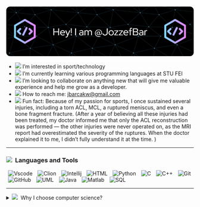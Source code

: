 
<!--
## Hi <img src="https://user-images.githubusercontent.com/74038190/214644152-52f47eb3-5e31-4f47-8758-05c9468d5596.gif" width="30"> I'm @JozzefBar <img src="https://github.com/Anmol-Baranwal/Cool-GIFs-For-GitHub/assets/74038190/2c0eef4b-7b75-42bd-9722-4bea97a2d532" width="30">&nbsp; 
-->

![Header](./github-header-image.png)

 - <img src="https://github.com/user-attachments/assets/d3ddb84f-637d-4c4b-a629-2cbf9d1f832d" width="25"> I’m interested in sport/technology
 - <img src="https://github.com/user-attachments/assets/9c1d34a0-7357-452d-8672-84cb016580bf" width="25"> I’m currently learning various programming languages at STU FEI
 - <img src="https://github.com/user-attachments/assets/1730ac89-69a9-4a52-87ad-ffa3aeec1a36" width="25"> I’m looking to collaborate on anything new that will give me valuable experience and help me grow as a developer.
 - <img src="https://github.com/user-attachments/assets/8da753f5-18a9-44f5-98a3-d3a752bc2416" width="25"> How to reach me: jbarcakw@gmail.com
 - <img src="https://github.com/user-attachments/assets/2a1664cb-8f49-447f-8377-d3b5e8b8426e" width="25"> Fun fact: Because of my passion for sports, I once sustained several injuries, including a torn ACL, MCL, a ruptured meniscus, and even a bone fragment fracture.
  (After a year of believing all these injuries had been treated, my doctor informed me that only the ACL reconstruction was performed — the other injuries were never operated on, as the MRI report had overestimated the severity of the ruptures.
  When the doctor explained it to me, I didn’t fully understand it at the time. )

---

### <img src="https://github.com/Anmol-Baranwal/Cool-GIFs-For-GitHub/assets/74038190/fa83eeb9-f4e2-4d85-93f0-688af11babf8" width="25">&nbsp; Languages and Tools 

<div>
  <img alt="Vscode" width="40px" hspace="5" src="https://cdn.jsdelivr.net/gh/devicons/devicon@latest/icons/vscode/vscode-original.svg" />
  <img alt="Clion" width="40px" hspace="5" src="https://cdn.jsdelivr.net/gh/devicons/devicon@latest/icons/clion/clion-original.svg" />
  <img alt="Intellij" width="40px" hspace="5" src="https://cdn.jsdelivr.net/gh/devicons/devicon@latest/icons/intellij/intellij-original.svg" />
  <img alt="HTML" width="40px" hspace="5" src="https://cdn.jsdelivr.net/gh/devicons/devicon/icons/html5/html5-plain.svg" />
  <img alt="Python" width="40px" hspace="5" src="https://cdn.jsdelivr.net/gh/devicons/devicon@latest/icons/python/python-original.svg" />
  <img alt="C" width="40px" hspace="5" src="https://cdn.jsdelivr.net/gh/devicons/devicon@latest/icons/c/c-original.svg" />
  <img alt="C++" width="40px" hspace="5" src="https://cdn.jsdelivr.net/gh/devicons/devicon@latest/icons/cplusplus/cplusplus-original.svg" />
  <img alt="Git" width="40px" hspace="5" src="https://cdn.jsdelivr.net/gh/devicons/devicon/icons/git/git-original.svg" />
  <img alt="GitHub" width="40px" hspace="5" src="https://cdn.jsdelivr.net/gh/devicons/devicon@latest/icons/github/github-original.svg" />
  <!-- <img alt="Linux" width="40px" hspace="5" src="https://cdn.jsdelivr.net/gh/devicons/devicon/icons/linux/linux-original.svg" /> -->
  <img alt="UML" width="40px" hspace="5" src="https://cdn.jsdelivr.net/gh/devicons/devicon@latest/icons/unifiedmodelinglanguage/unifiedmodelinglanguage-original.svg" />
  <img alt="Java" width="40px" hspace="5" src="https://cdn.jsdelivr.net/gh/devicons/devicon@latest/icons/java/java-original.svg" />
  <img alt="Matlab" width="40px" hspace="5" src="https://cdn.jsdelivr.net/gh/devicons/devicon@latest/icons/matlab/matlab-original.svg" />
  <img alt="SQL" width="40px" hspace="5" src="https://cdn.jsdelivr.net/gh/devicons/devicon@latest/icons/azuresqldatabase/azuresqldatabase-original.svg" />
</div>

---

<div>
  <details>
  <summary><img src="https://user-images.githubusercontent.com/74038190/235223599-0eadbd7c-c916-4f24-af9d-9242730e6172.gif" width="25">&nbsp; Why I choose computer science? </summary>
   <br>
    <p>When I had to choose my graduation subjects in high school, I had no idea what might interest me. I thought for a long time about what I could focus on. I knew, since I was at a grammar school, that I didn't do well in subjects that required a lot of memorization, like biology or civic education. I've always been more inclined toward logical thinking, although I never excelled in math.</p>
    <p>By process of elimination, I chose computer science and mathematics. Computer science became my greatest interest when COVID hit. Since many people weren't studying, I helped my entire class with programming assignments, and that's when I learned most about programming in Python. That's when I really fell in love with programming, although my true passion has always been sports, but I wasn't lucky in that area.</p>
    <p>So, I decided to pursue what I was best at in high school, and that was computer science. Now, I am studying Computer Science at Slovak University of Technology in Bratislava (STU) in Bratislava. I'm still struggling with all the math courses, but I know I can handle it. Even though I haven't graduated yet, I'm confident that I made the best decision to study IT.</p>
    <p align="center">
      <img src="https://user-images.githubusercontent.com/74038190/212749447-bfb7e725-6987-49d9-ae85-2015e3e7cc41.gif" width="400">
    </p>
  </details>
</div>

<!--
<details>
  <summary><h3><img src="https://user-images.githubusercontent.com/74038190/235223599-0eadbd7c-c916-4f24-af9d-9242730e6172.gif" width="25">&nbsp; Why I choose computer science?</h3></summary>
  <div>
    <p>When I had to choose my graduation subjects in high school, I had no idea what might interest me. I thought for a long time about what I could focus on. I knew, since I was at a grammar school, that I didn't do well in subjects that required a lot of memorization, like biology or civic education. I've always been more inclined toward logical thinking, although I never excelled in math.</p>
   <img align="right" src="https://user-images.githubusercontent.com/74038190/212749447-bfb7e725-6987-49d9-ae85-2015e3e7cc41.gif" width="250" alt="image"/> 
   <p>By process of elimination, I chose computer science and mathematics. Computer science became my greatest interest when COVID hit. Since many people weren't studying, I helped my entire class with programming assignments, and that's when I learned most about programming in Python. That's when I really fell in love with programming, although my true passion has always been sports, but I wasn't lucky in that area.</p>
    <p>So, I decided to pursue what I was best at in high school, and that was computer science. Now, I am studying Computer Science at Slovak University of Technology in Bratislava (STU) in Bratislava. I'm still struggling with all the math courses, but I know I can handle it. Even though I haven't graduated yet, I'm confident that I made the best decision to study IT.</p>
  </div>
</details>
-->
<!--
<p><img src="https://github-readme-stats.vercel.app/api/top-langs?username=JozzefBar&show_icons=true&locale=en&layout=compact" alt="JozzefBar" /></p>
––>


